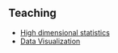## Teaching

<ul style="margin:0 0 5px;">
  <li><a href="http://cvpr2023.thecvf.com/"><autocolor>High dimensional statistics</autocolor></a></li>
  <li><a href="http://iccv2021.thecvf.com/"><autocolor>Data Visualization</autocolor></a></li>
</ul>


